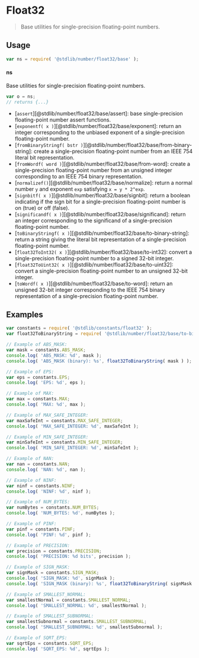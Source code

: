 <!--

@license Apache-2.0

Copyright (c) 2018 The Stdlib Authors.

Licensed under the Apache License, Version 2.0 (the "License");
you may not use this file except in compliance with the License.
You may obtain a copy of the License at

   http://www.apache.org/licenses/LICENSE-2.0

Unless required by applicable law or agreed to in writing, software
distributed under the License is distributed on an "AS IS" BASIS,
WITHOUT WARRANTIES OR CONDITIONS OF ANY KIND, either express or implied.
See the License for the specific language governing permissions and
limitations under the License.

-->

# Float32

> Base utilities for single-precision floating-point numbers.

<section class="usage">

## Usage

```javascript
var ns = require( '@stdlib/number/float32/base' );
```

#### ns

Base utilities for single-precision floating-point numbers.

```javascript
var o = ns;
// returns {...}
```

<!-- <toc pattern="*"> -->

<div class="namespace-toc">

-   <span class="signature">[`assert`][@stdlib/number/float32/base/assert]</span><span class="delimiter">: </span><span class="description">base single-precision floating-point number assert functions.</span>
-   <span class="signature">[`exponentf( x )`][@stdlib/number/float32/base/exponent]</span><span class="delimiter">: </span><span class="description">return an integer corresponding to the unbiased exponent of a single-precision floating-point number.</span>
-   <span class="signature">[`fromBinaryStringf( bstr )`][@stdlib/number/float32/base/from-binary-string]</span><span class="delimiter">: </span><span class="description">create a single-precision floating-point number from an IEEE 754 literal bit representation.</span>
-   <span class="signature">[`fromWordf( word )`][@stdlib/number/float32/base/from-word]</span><span class="delimiter">: </span><span class="description">create a single-precision floating-point number from an unsigned integer corresponding to an IEEE 754 binary representation.</span>
-   <span class="signature">[`normalizef()`][@stdlib/number/float32/base/normalize]</span><span class="delimiter">: </span><span class="description">return a normal number `y` and exponent `exp` satisfying `x = y * 2^exp`.</span>
-   <span class="signature">[`signbitf( x )`][@stdlib/number/float32/base/signbit]</span><span class="delimiter">: </span><span class="description">return a boolean indicating if the sign bit for a single-precision floating-point number is on (true) or off (false).</span>
-   <span class="signature">[`significandf( x )`][@stdlib/number/float32/base/significand]</span><span class="delimiter">: </span><span class="description">return an integer corresponding to the significand of a single-precision floating-point number.</span>
-   <span class="signature">[`toBinaryStringf( x )`][@stdlib/number/float32/base/to-binary-string]</span><span class="delimiter">: </span><span class="description">return a string giving the literal bit representation of a single-precision floating-point number.</span>
-   <span class="signature">[`float32ToInt32( x )`][@stdlib/number/float32/base/to-int32]</span><span class="delimiter">: </span><span class="description">convert a single-precision floating-point number to a signed 32-bit integer.</span>
-   <span class="signature">[`float32ToUint32( x )`][@stdlib/number/float32/base/to-uint32]</span><span class="delimiter">: </span><span class="description">convert a single-precision floating-point number to an unsigned 32-bit integer.</span>
-   <span class="signature">[`toWordf( x )`][@stdlib/number/float32/base/to-word]</span><span class="delimiter">: </span><span class="description">return an unsigned 32-bit integer corresponding to the IEEE 754 binary representation of a single-precision floating-point number.</span>

</div>

<!-- </toc> -->

</section>

<!-- /.usage -->

<section class="examples">

## Examples

```javascript
var constants = require( '@stdlib/constants/float32' );
var float32ToBinaryString = require( '@stdlib/number/float32/base/to-binary-string' );

// Example of ABS_MASK:
var mask = constants.ABS_MASK;
console.log( 'ABS_MASK: %d', mask );
console.log( 'ABS_MASK (binary): %s', float32ToBinaryString( mask ) );

// Example of EPS:
var eps = constants.EPS;
console.log( 'EPS: %d', eps );

// Example of MAX:
var max = constants.MAX;
console.log( 'MAX: %d', max );

// Example of MAX_SAFE_INTEGER:
var maxSafeInt = constants.MAX_SAFE_INTEGER;
console.log( 'MAX_SAFE_INTEGER: %d', maxSafeInt );

// Example of MIN_SAFE_INTEGER:
var minSafeInt = constants.MIN_SAFE_INTEGER;
console.log( 'MIN_SAFE_INTEGER: %d', minSafeInt );

// Example of NAN:
var nan = constants.NAN;
console.log( 'NAN: %d', nan );

// Example of NINF:
var ninf = constants.NINF;
console.log( 'NINF: %d', ninf );

// Example of NUM_BYTES:
var numBytes = constants.NUM_BYTES;
console.log( 'NUM_BYTES: %d', numBytes );

// Example of PINF:
var pinf = constants.PINF;
console.log( 'PINF: %d', pinf );

// Example of PRECISION:
var precision = constants.PRECISION;
console.log( 'PRECISION: %d bits', precision );

// Example of SIGN_MASK:
var signMask = constants.SIGN_MASK;
console.log( 'SIGN_MASK: %d', signMask );
console.log( 'SIGN_MASK (binary): %s', float32ToBinaryString( signMask ) );

// Example of SMALLEST_NORMAL:
var smallestNormal = constants.SMALLEST_NORMAL;
console.log( 'SMALLEST_NORMAL: %d', smallestNormal );

// Example of SMALLEST_SUBNORMAL:
var smallestSubnormal = constants.SMALLEST_SUBNORMAL;
console.log( 'SMALLEST_SUBNORMAL: %d', smallestSubnormal );

// Example of SQRT_EPS:
var sqrtEps = constants.SQRT_EPS;
console.log( 'SQRT_EPS: %d', sqrtEps );

```

</section>

<!-- /.examples -->

<section class="related">

</section>

<!-- /.related -->

<section class="links">

<!-- <toc-links> -->

[@stdlib/constants/float32/abs-mask]: https://github.com/stdlib-js/stdlib/tree/develop/lib/node_modules/%40stdlib/constants/float32/abs-mask

[@stdlib/constants/float32/cbrt-eps]: https://github.com/stdlib-js/stdlib/tree/develop/lib/node_modules/%40stdlib/constants/float32/cbrt-eps

[@stdlib/constants/float32/eps]: https://github.com/stdlib-js/stdlib/tree/develop/lib/node_modules/%40stdlib/constants/float32/eps

[@stdlib/constants/float32/exponent-bias]: https://github.com/stdlib-js/stdlib/tree/develop/lib/node_modules/%40stdlib/constants/float32/exponent-bias

[@stdlib/constants/float32/exponent-mask]: https://github.com/stdlib-js/stdlib/tree/develop/lib/node_modules/%40stdlib/constants/float32/exponent-mask

[@stdlib/constants/float32/max-safe-integer]: https://github.com/stdlib-js/stdlib/tree/develop/lib/node_modules/%40stdlib/constants/float32/max-safe-integer

[@stdlib/constants/float32/max]: https://github.com/stdlib-js/stdlib/tree/develop/lib/node_modules/%40stdlib/constants/float32/max

[@stdlib/constants/float32/min-safe-integer]: https://github.com/stdlib-js/stdlib/tree/develop/lib/node_modules/%40stdlib/constants/float32/min-safe-integer

[@stdlib/constants/float32/nan]: https://github.com/stdlib-js/stdlib/tree/develop/lib/node_modules/%40stdlib/constants/float32/nan

[@stdlib/constants/float32/ninf]: https://github.com/stdlib-js/stdlib/tree/develop/lib/node_modules/%40stdlib/constants/float32/ninf

[@stdlib/constants/float32/num-bytes]: https://github.com/stdlib-js/stdlib/tree/develop/lib/node_modules/%40stdlib/constants/float32/num-bytes

[@stdlib/constants/float32/pinf]: https://github.com/stdlib-js/stdlib/tree/develop/lib
